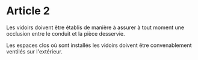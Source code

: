 # Article 2

Les vidoirs doivent être établis de manière à assurer à tout moment une occlusion entre le conduit et la pièce desservie.

Les espaces clos où sont installés les vidoirs doivent être convenablement ventilés sur l'extérieur.
